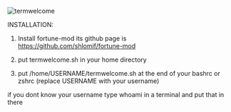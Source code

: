 ![termwelcome](https://github.com/user-attachments/assets/5f5ebd07-41e0-472b-8f19-902452f90b2a)

INSTALLATION:

1. Install fortune-mod its github page is https://github.com/shlomif/fortune-mod

2. put termwelcome.sh in your home directory

3. put /home/USERNAME/termwelcome.sh at the end of your bashrc or zshrc (replace USERNAME with your username)

if you dont know your username type whoami in a terminal and put that in there
